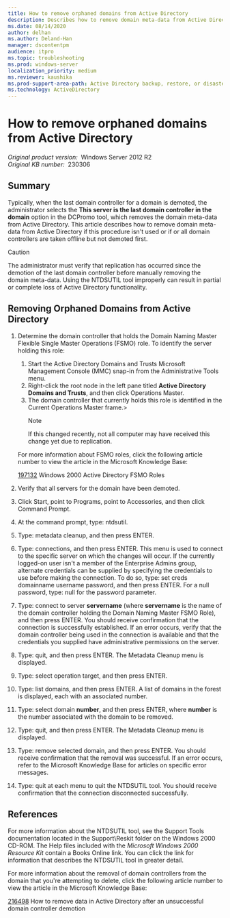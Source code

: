```yaml
---
title: How to remove orphaned domains from Active Directory
description: Describes how to remove domain meta-data from Active Directory if this procedure isn't used or if or all domain controllers are taken offline but not demoted first.
ms.date: 08/14/2020
author: delhan
ms.author: Deland-Han
manager: dscontentpm
audience: itpro
ms.topic: troubleshooting
ms.prod: windows-server
localization_priority: medium
ms.reviewer: kaushika
ms.prod-support-area-path: Active Directory backup, restore, or disaster recovery
ms.technology: ActiveDirectory
---
```

# How to remove orphaned domains from Active Directory  

_Original product version:_ &nbsp;Windows Server 2012 R2  
_Original KB number:_ &nbsp;230306

## Summary

Typically, when the last domain controller for a domain is demoted, the administrator selects the **This server is the last domain controller in the domain** option in the DCPromo tool, which removes the domain meta-data from Active Directory. This article describes how to remove domain meta-data from Active Directory if this procedure isn't used or if or all domain controllers are taken offline but not demoted first.

> [!CAUTION]
> The administrator must verify that replication has occurred since the demotion of the last domain controller before manually removing the domain meta-data. Using the NTDSUTIL tool improperly can result in partial or complete loss of Active Directory functionality.

## Removing Orphaned Domains from Active Directory

1. Determine the domain controller that holds the Domain Naming Master Flexible Single Master Operations (FSMO) role. To identify the server holding this role:
    1. Start the Active Directory Domains and Trusts Microsoft Management Console (MMC) snap-in from the Administrative Tools menu.
    2. Right-click the root node in the left pane titled **Active Directory Domains and Trusts**, and then click Operations Master.
    3. The domain controller that currently holds this role is identified in the Current Operations Master frame.>
        > [!NOTE]
        > If this changed recently, not all computer may have received this change yet due to replication.

    For more information about FSMO roles, click the following article number to view the article in the Microsoft Knowledge Base:

    [197132](https://support.microsoft.com/help/197132) Windows 2000 Active Directory FSMO Roles  
2. Verify that all servers for the domain have been demoted.
3. Click Start, point to Programs, point to Accessories, and then click Command Prompt.
4. At the command prompt, type: ntdsutil.
5. Type: metadata cleanup, and then press ENTER.
6. Type: connections, and then press ENTER. This menu is used to connect to the specific server on which the changes will occur. If the currently logged-on user isn't a member of the Enterprise Admins group, alternate credentials can be supplied by specifying the credentials to use before making the connection. To do so, type: set creds domainname username password, and then press ENTER. For a null password, type: null for the password parameter.
7. Type: connect to server **servername** (where **servername** is the name of the domain controller holding the Domain Naming Master FSMO Role), and then press ENTER. You should receive confirmation that the connection is successfully established. If an error occurs, verify that the domain controller being used in the connection is available and that the credentials you supplied have administrative permissions on the server.
8. Type: quit, and then press ENTER. The Metadata Cleanup menu is displayed.
9. Type: select operation target, and then press ENTER.
10. Type: list domains, and then press ENTER. A list of domains in the forest is displayed, each with an associated number.
11. Type: select domain **number**, and then press ENTER, where **number** is the number associated with the domain to be removed.
12. Type: quit, and then press ENTER. The Metadata Cleanup menu is displayed.
13. Type: remove selected domain, and then press ENTER. You should receive confirmation that the removal was successful. If an error occurs, refer to the Microsoft Knowledge Base for articles on specific error messages.
14. Type: quit at each menu to quit the NTDSUTIL tool. You should receive confirmation that the connection disconnected successfully.

## References

For more information about the NTDSUTIL tool, see the Support Tools documentation located in the Support\Reskit folder on the Windows 2000 CD-ROM. The Help files included with the *Microsoft Windows 2000 Resource Kit* contain a Books Online link. You can click the link for information that describes the NTDSUTIL tool in greater detail.

For more information about the removal of domain controllers from the domain that you're attempting to delete, click the following article number to view the article in the Microsoft Knowledge Base:

[216498](https://support.microsoft.com/help/216498) How to remove data in Active Directory after an unsuccessful domain controller demotion
